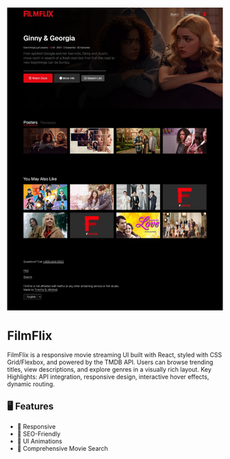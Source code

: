 ![FilmFlix](https://github.com/timk-dev/FilmFlix/blob/main/ff1.jpeg?raw=true)
# FilmFlix

FilmFlix is a responsive movie streaming UI built with React, styled with CSS Grid/Flexbox, and powered by the TMDB API. Users can browse trending titles, view descriptions, and explore genres in a visually rich layout. Key Highlights: API integration, responsive design, interactive hover effects, dynamic routing.

## :desktop_computer: Features
  * :electric_plug: Responsive
  * :electric_plug: SEO-Friendly
  * :electric_plug: UI Animations
  * :electric_plug: Comprehensive Movie Search

